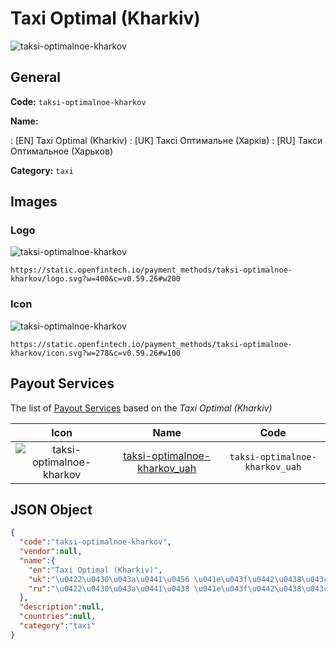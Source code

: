 
# Taxi Optimal (Kharkiv) 
![taksi-optimalnoe-kharkov](https://static.openfintech.io/payment_methods/taksi-optimalnoe-kharkov/logo.svg?w=400&c=v0.59.26#w200)  

## General 
**Code:** `taksi-optimalnoe-kharkov` 
 
**Name:** 
 
:	[EN] Taxi Optimal (Kharkiv) 
:	[UK] Таксі Оптимальне (Харків) 
:	[RU] Такси Оптимальное (Харьков) 
 
**Category:** `taxi` 
 

## Images 

### Logo 
![taksi-optimalnoe-kharkov](https://static.openfintech.io/payment_methods/taksi-optimalnoe-kharkov/logo.svg?w=400&c=v0.59.26#w200)  

```
https://static.openfintech.io/payment_methods/taksi-optimalnoe-kharkov/logo.svg?w=400&c=v0.59.26#w200
```  

### Icon 
![taksi-optimalnoe-kharkov](https://static.openfintech.io/payment_methods/taksi-optimalnoe-kharkov/icon.svg?w=278&c=v0.59.26#w100)  

```
https://static.openfintech.io/payment_methods/taksi-optimalnoe-kharkov/icon.svg?w=278&c=v0.59.26#w100
```  

## Payout Services 
 
The list of [Payout Services](/payout-services/) based on the _Taxi Optimal (Kharkiv)_ 

|Icon|Name|Code| 
|:---:|:---:|:---:| 
|![taksi-optimalnoe-kharkov](https://static.openfintech.io/payout_methods/taksi-optimalnoe-kharkov/icon.svg?w=278&c=v0.59.26#w40) |[taksi-optimalnoe-kharkov_uah](/payout-services/taksi-optimalnoe-kharkov_uah/)|`taksi-optimalnoe-kharkov_uah`| 
 

## JSON Object 

```json
{
  "code":"taksi-optimalnoe-kharkov",
  "vendor":null,
  "name":{
    "en":"Taxi Optimal (Kharkiv)",
    "uk":"\u0422\u0430\u043a\u0441\u0456 \u041e\u043f\u0442\u0438\u043c\u0430\u043b\u044c\u043d\u0435 (\u0425\u0430\u0440\u043a\u0456\u0432)",
    "ru":"\u0422\u0430\u043a\u0441\u0438 \u041e\u043f\u0442\u0438\u043c\u0430\u043b\u044c\u043d\u043e\u0435 (\u0425\u0430\u0440\u044c\u043a\u043e\u0432)"
  },
  "description":null,
  "countries":null,
  "category":"taxi"
}
```  
